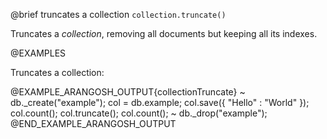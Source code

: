 

@brief truncates a collection
`collection.truncate()`

Truncates a *collection*, removing all documents but keeping all its
indexes.

@EXAMPLES

Truncates a collection:

@EXAMPLE_ARANGOSH_OUTPUT{collectionTruncate}
~ db._create("example");
  col = db.example;
  col.save({ "Hello" : "World" });
  col.count();
  col.truncate();
  col.count();
~ db._drop("example");
@END_EXAMPLE_ARANGOSH_OUTPUT

